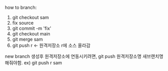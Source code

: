how to branch:

1. git checkout sam
2. fix source
3. git commit -m 'fix'
4. git checkout main
5. git merge sam
6. git push r <- 원격저장소 r에 소스 올라감

new branch 생성후 원격저장소에 연동시키려면,
git push 원격저장소명 새브랜치명 해줘야함.
ex) git push r sam

